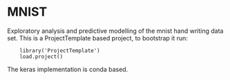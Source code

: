# MNIST

Exploratory analysis and predictive modelling of the mnist hand writing data set. This is a ProjectTemplate based project, to bootstrap it run:

```
	library('ProjectTemplate')
	load.project()
```

The keras implementation is conda based.
